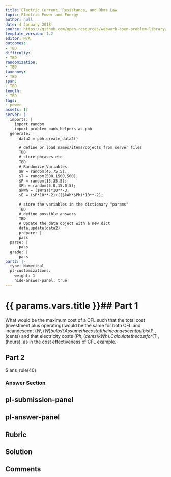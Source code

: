 ```yaml
---
title: Electric Current, Resistance, and Ohms Law
topic: Electric Power and Energy
author: null
date: 4 January 2018
source: https://github.com/open-resources/webwork-open-problem-library/tree/master/Contrib/BrockPhysics/College_Physics_Urone/20.Electric_Current/20-04.Electric_Power_and_Energy/NU_U17_20_04_013.pg
template_version: 1.2
editor: N/A
outcomes:
- TBD
difficulty:
- TBD
randomization:
- TBD
taxonomy:
- TBD
span:
- TBD
length:
- TBD
tags:
- power
assets: []
server: |-
  imports: |
    import random
    import problem_bank_helpers as pbh
  generate: |
      data2 = pbh.create_data2()

      # define or load names/items/objects from server files
      TBD
      # store phrases etc
      TBD
      # Randomize Variables
      $W = random(45,75,5);
      $T = random(500,1500,500);
      $P = random(15,35,5);
      $Ph = random(5.0,15.0,5);
      $kWh = ($W*$T)*10**-3;
      $E = ($P*10**-2)+(($kWh*$Ph)*10**-2);

      # store the variables in the dictionary "params"
      TBD
      # define possible answers
      TBD
      # Update the data object with a new dict
      data.update(data2)
      prepare: |
      pass
  parse: |
      pass
  grade: |
      pass
part2: |-
  type: Numerical
  pl-customizations:
    weight: 1
    hide-answer-panel: true
---
```


# {{ params.vars.title }}## Part 1 
What would be the maximum cost of a CFL such that the total cost (investment plus operating) would be the same for both CFL and incandescent ($W , (W) bulbs? Assume the cost of the incandescent bulb is ($P , (cents) and that electricity costs ($Ph , (cents/kWh) . Calculate the cost for ($T , (hours), as in the cost effectiveness of CFL example. 
## Part 2 
$ ans_rule(40) 


### Answer Section 


## pl-submission-panel 


## pl-answer-panel 


## Rubric 


## Solution 


## Comments 


